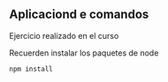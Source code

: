 ## Aplicaciond e comandos

Ejercicio realizado en el curso

Recuerden instalar los paquetes de node
```
npm install
```